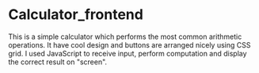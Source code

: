 # Calculator_frontend

This is a simple calculator which performs the most common arithmetic operations. It have cool design and buttons are arranged nicely using CSS grid. I used JavaScript to receive input, perform computation and display the correct result on "screen".

